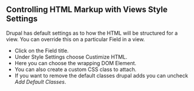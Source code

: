## Controlling HTML Markup with Views Style Settings

Drupal has default settings as to how the HTML will be structured for a view. You can override this on a particular Field in a view.

* Click on the Field title.
* Under Style Settings choose Custimize HTML.
* Here you can choose the wrapping DOM Element.
* You can also create a custom CSS class to attach.
* If you want to remove the default classes drupal adds you can uncheck _Add Default Classes_.



